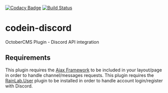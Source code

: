 [![Codacy Badge](https://api.codacy.com/project/badge/Grade/da390af857bc4932af0cd5f93ef8fbdb)](https://www.codacy.com/app/JoJuhasz/codein-discord?utm_source=github.com&utm_medium=referral&utm_content=JoJuhasz/codein-discord&utm_campaign=badger)
[![Build Status](https://travis-ci.org/JoJuhasz/codein-discord.svg?branch=master)](https://travis-ci.org/JoJuhasz/codein-discord)

# codein-discord
OctoberCMS Plugin - Discord API integration

## Requirements
This plugin requires the [Ajax Framework](https://octobercms.com/docs/cms/ajax) to be included in your layout/page in order to handle channel/messages requests.
This plugin requires the [RainLab.User](https://octobercms.com/docs/cms/ajax) plugin to be installed in order to handle account login/register with Discord.
